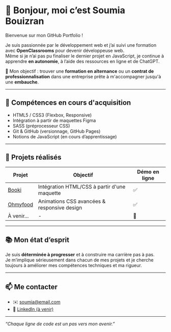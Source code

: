 # 👋 Bonjour, moi c’est Soumia Bouizran

Bienvenue sur mon GitHub Portfolio !

Je suis passionnée par le développement web et j’ai suivi une formation avec **OpenClassrooms** pour devenir développeuse web.  
Même si je n’ai pas pu finaliser le dernier projet en JavaScript, je continue à apprendre **en autonomie**, à l’aide des ressources en ligne et de ChatGPT.

🎯 Mon objectif : trouver une **formation en alternance** ou un **contrat de professionnalisation** dans une entreprise prête à m'accompagner jusqu'à une **embauche**.

---

## 🌱 Compétences en cours d'acquisition

- HTML5 / CSS3 (Flexbox, Responsive)
- Intégration à partir de maquettes Figma
- SASS (préprocesseur CSS)
- Git & GitHub (versionnage, GitHub Pages)
- Notions de JavaScript (en cours d’apprentissage)

---

## 💼 Projets réalisés

| Projet     | Objectif                                              | Démo en ligne                                   |
|------------|--------------------------------------------------------|--------------------------------------------------|
| [Booki](https://sasaymaus.github.io/Booki)      | Intégration HTML/CSS à partir d'une maquette     | ✅ |
| [Ohmyfood](https://sasaymaus.github.io/Ohmyfood) | Animations CSS avancées & responsive design      | ✅ |
| À venir…   | -                                                      | 🚧 |

---

## 📚 Mon état d’esprit

Je suis **déterminée à progresser** et à construire ma carrière pas à pas.  
Je m’implique sérieusement dans chacun de mes projets et je cherche toujours à améliorer mes compétences techniques et ma rigueur.

---

## 📫 Me contacter

- ✉️ [soumia@email.com](mailto:dev.soumia@gmail.com)
- 💼 [LinkedIn (à venir)]()

---

_“Chaque ligne de code est un pas vers mon avenir.”_
